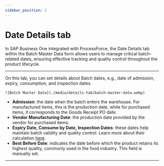 ```yaml
---
sidebar_position: 2
---
```


# Date Details tab

In SAP Business One integrated with ProcessForce, the Date Details tab within the Batch Master Data form allows users to manage critical batch-related dates, ensuring effective tracking and quality control throughout the product lifecycle.

---

On this tab, you can set details about Batch dates, e.g., date of admission, expiry, consumption, and inspection dates.

    ![Batch Master Data](./media/details-tab/batch-master-data.webp)

- **Admission**: the date when the batch enters the warehouse. For manufactured items, this is the production date, while for purchased items, it corresponds to the Goods Receipt PO date.
- **Vendor Manufacturing Date**: the production date provided by the vendor for purchased items.
- **Expiry Date, Consume by Date, Inspection Dates**: these dates help maintain batch validity and quality control. Learn more about their calculation [here](../batch-control-settings/extended-batch-expiry-evaluation.md).
- **Best Before Date**: indicates the date before which the product retains its highest quality, commonly used in the food industry. This field is manually set.

---
